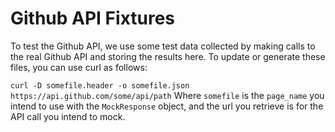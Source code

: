# Github API Fixtures

To test the Github API, we use some test data collected by making calls to the real Github API and storing the results here.  To update or generate these files, you can use curl as follows:

`curl -D somefile.header -o somefile.json https://api.github.com/some/api/path`
Where `somefile` is the `page_name` you intend to use with the `MockResponse` object, and the url you retrieve is for the API call you intend to mock.
